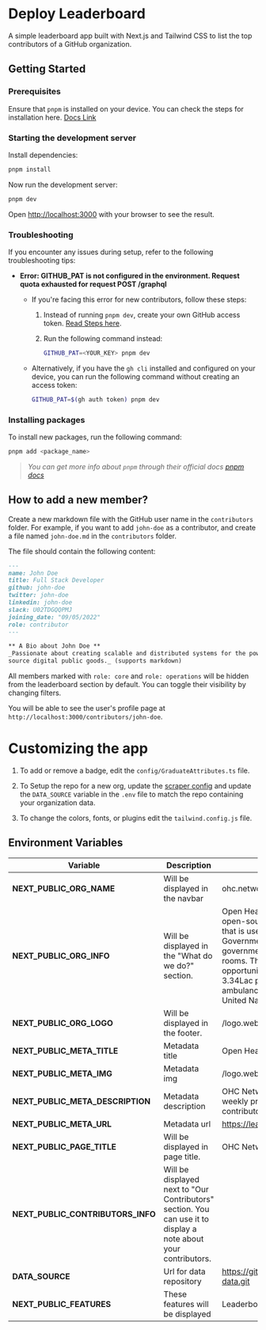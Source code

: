 # Deploy Leaderboard
A simple leaderboard app built with Next.js and Tailwind CSS to list the top contributors of a GitHub organization.

## Getting Started

### Prerequisites

Ensure that `pnpm` is installed on your device. You can check the steps for installation here. [Docs Link](https://pnpm.io/installation)

### Starting the development server

Install dependencies:

```bash
pnpm install
```

Now run the development server:

```bash
pnpm dev
```

Open [http://localhost:3000](http://localhost:3000) with your browser to see the result.

### Troubleshooting

If you encounter any issues during setup, refer to the following troubleshooting tips:

- **Error: GITHUB_PAT is not configured in the environment. Request quota exhausted for request POST /graphql**

  - If you're facing this error for new contributors, follow these steps:

    1. Instead of running `pnpm dev`, create your own GitHub access token. [Read Steps here](https://docs.github.com/en/enterprise-server@3.9/authentication/keeping-your-account-and-data-secure/managing-your-personal-access-tokens).
    2. Run the following command instead:

       ```bash
       GITHUB_PAT=<YOUR_KEY> pnpm dev
       ```

  - Alternatively, if you have the `gh cli` installed and configured on your device, you can run the following command without creating an access token:

    ```bash
    GITHUB_PAT=$(gh auth token) pnpm dev
    ```

### Installing packages

To install new packages, run the following command:

```bash
pnpm add <package_name>
```

> _You can get more info about `pnpm` through their official docs [pnpm docs](https://pnpm.io/motivation)_

## How to add a new member?

Create a new markdown file with the GitHub user name in the `contributors` folder. For example, if you want to
add `john-doe` as a contributor, and create a file named `john-doe.md` in the `contributors` folder.

The file should contain the following content:

```md
---
name: John Doe
title: Full Stack Developer
github: john-doe
twitter: john-doe
linkedin: john-doe
slack: U02TDGQQPMJ
joining_date: "09/05/2022"
role: contributor
---

** A Bio about John Doe **  
_Passionate about creating scalable and distributed systems for the power grid and interested in contributing to open
source digital public goods._ (supports markdown)
```

All members marked with `role: core` and `role: operations` will be hidden from the leaderboard section by default. You can toggle their visibility by changing filters.

You will be able to see the user's profile page at `http://localhost:3000/contributors/john-doe`.

# Customizing the app

1. To add or remove a badge, edit the `config/GraduateAttributes.ts` file.

2. To Setup the repo for a new org, update
   the [scraper config](https://github.com/coronasafe/leaderboard/blob/060d88f1caf2190792beffaa464a2a48bfa6f2db/.github/workflows/scraper.yaml#L40) and update the `DATA_SOURCE` variable in the `.env` file to match the repo containing your organization data.

3. To change the colors, fonts, or plugins edit the `tailwind.config.js` file.

## Environment Variables

| Variable                          | Description                                                                                                     | Default                                                                                                                                                                                                                                                                                                                                                                                                         | Optional? |
| --------------------------------- | --------------------------------------------------------------------------------------------------------------- | --------------------------------------------------------------------------------------------------------------------------------------------------------------------------------------------------------------------------------------------------------------------------------------------------------------------------------------------------------------------------------------------------------------- | --------- |
| **NEXT_PUBLIC_ORG_NAME**          | Will be displayed in the navbar                                                                                 | ohc.network                                                                                                                                                                                                                                                                                                                                                                                                     | No        |
| **NEXT_PUBLIC_ORG_INFO**          | Will be displayed in the "What do we do?" section.                                                              | Open Healthcare Network is a free and open-source disaster management system that is used by National Health Mission, Government of India and various state governments for reimaging digital war rooms. The solution that students got an opportunity to intern with has supported 3.34Lac patient management and 1.29 Lac ambulance shiftings and is approved by the United Nations as a Digital Public Good. | Yes       |
| **NEXT_PUBLIC_ORG_LOGO**          | Will be displayed in the footer.                                                                                | /logo.webp                                                                                                                                                                                                                                                                                                                                                                                                      | No        |
| **NEXT_PUBLIC_META_TITLE**        | Metadata title                                                                                                  | Open Healthcare Network                                                                                                                                                                                                                                                                                                                                                                                         | No        |
| **NEXT_PUBLIC_META_IMG**          | Metadata img                                                                                                    | /logo.webp                                                                                                                                                                                                                                                                                                                                                                                                      | No        |
| **NEXT_PUBLIC_META_DESCRIPTION**  | Metadata description                                                                                            | OHC Network Leaderboard tracks the weekly progress of all coronasafe contributors.                                                                                                                                                                                                                                                                                                                              | No        |
| **NEXT_PUBLIC_META_URL**          | Metadata url                                                                                                    | https://leaderboard.ohc.network                                                                                                                                                                                                                                                                                                                                                                                 | No        |
| **NEXT_PUBLIC_PAGE_TITLE**        | Will be displayed in page title.                                                                                | OHC Network Contributors                                                                                                                                                                                                                                                                                                                                                                                        | No        |
| **NEXT_PUBLIC_CONTRIBUTORS_INFO** | Will be displayed next to "Our Contributors" section. You can use it to display a note about your contributors. |                                                                                                                                                                                                                                                                                                                                                                                                                 | Yes       |
| **DATA_SOURCE**                   | Url for data repository                                                                                         | https://github.com/coronasafe/leaderboard-data.git                                                                                                                                                                                                                                                                                                                                                              | Yes       |
| **NEXT_PUBLIC_FEATURES**                   | These features will be displayed                                                                                    | Leaderboard,Contributors,Feed,Releases,                                                                                                                               | Yes       |